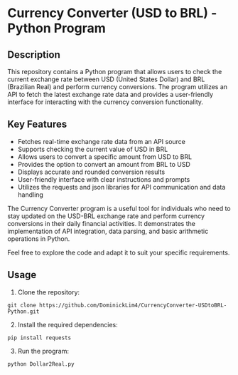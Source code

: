 # Currency Converter (USD to BRL) - Python Program

## Description
This repository contains a Python program that allows users to check the current exchange rate between USD (United States Dollar) and BRL (Brazilian Real) and perform currency conversions. The program utilizes an API to fetch the latest exchange rate data and provides a user-friendly interface for interacting with the currency conversion functionality.

## Key Features
- Fetches real-time exchange rate data from an API source
- Supports checking the current value of USD in BRL
- Allows users to convert a specific amount from USD to BRL
- Provides the option to convert an amount from BRL to USD
- Displays accurate and rounded conversion results
- User-friendly interface with clear instructions and prompts
- Utilizes the requests and json libraries for API communication and data handling

The Currency Converter program is a useful tool for individuals who need to stay updated on the USD-BRL exchange rate and perform currency conversions in their daily financial activities. It demonstrates the implementation of API integration, data parsing, and basic arithmetic operations in Python.

Feel free to explore the code and adapt it to suit your specific requirements.

## Usage
1. Clone the repository:
```
git clone https://github.com/DominickLim4/CurrencyConverter-USDtoBRL-Python.git
```

2. Install the required dependencies:
```
pip install requests
```

3. Run the program:
```
python Dollar2Real.py
```
